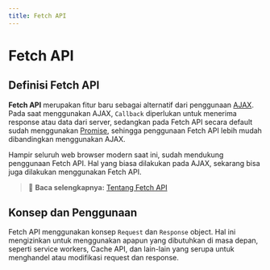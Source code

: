 ```yaml
---
title: Fetch API
---
```


# Fetch API
## Definisi Fetch API

**Fetch API** merupakan fitur baru sebagai alternatif dari penggunaan [AJAX](/docs/ajax/definisi-ajax). Pada saat menggunakan AJAX, `Callback` diperlukan untuk menerima response atau data dari server, sedangkan pada Fetch API secara default sudah menggunakan [Promise](/docs/promise/definisi-promise), sehingga penggunaan Fetch API lebih mudah dibandingkan menggunakan AJAX.

Hampir seluruh web browser modern saat ini, sudah mendukung penggunaan Fetch API. Hal yang biasa dilakukan pada AJAX, sekarang bisa juga dilakukan menggunakan Fetch API.

> :memo: **Baca selengkapnya:** [Tentang Fetch API](https://developer.mozilla.org/en-US/docs/Web/API/Fetch_API)

## Konsep dan Penggunaan

Fetch API menggunakan konsep `Request` dan `Response` object. Hal ini mengizinkan untuk menggunakan apapun yang dibutuhkan di masa depan, seperti service workers, Cache API, dan lain-lain yang serupa untuk menghandel atau modifikasi request dan response.